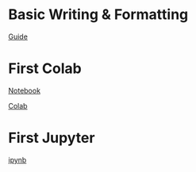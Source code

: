 # Basic Writing & Formatting

[Guide](https://docs.github.com/en/get-started/writing-on-github/getting-started-with-writing-and-formatting-on-github/basic-writing-and-formatting-syntax)

# First Colab
[Notebook](https://github.com/Lndswggs/duke-coursera-ccf-lab1/blob/main/CloudCompFdns.ipynb)

[Colab](https://colab.research.google.com/drive/1krUQBMxwRquP9diU_ulQBGZu-C0GYY-Y?usp=sharing)

# First Jupyter 
[ipynb](https://github.com/Lndswggs/duke-coursera-ccf-lab1/blob/main/Practice-Markdown.ipynb)
